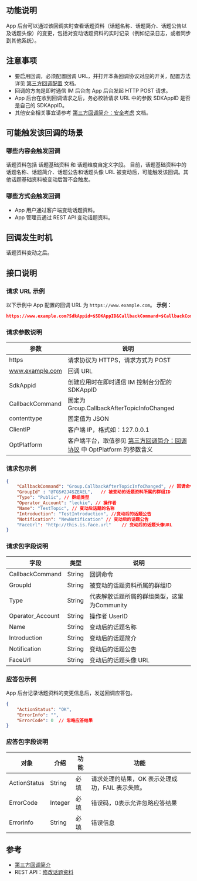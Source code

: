 ## 功能说明
App 后台可以通过该回调实时查看话题资料（话题名称、话题简介、话题公告以及话题头像）的变更，包括对变动话题资料的实时记录（例如记录日志，或者同步到其他系统）。

## 注意事项

- 要启用回调，必须配置回调 URL，并打开本条回调协议对应的开关，配置方法详见 [第三方回调配置](https://cloud.tencent.com/document/product/269/32431) 文档。
- 回调的方向是即时通信 IM 后台向 App 后台发起 HTTP POST 请求。
- App 后台在收到回调请求之后，务必校验请求 URL 中的参数 SDKAppID 是否是自己的 SDKAppID。
- 其他安全相关事宜请参考 [第三方回调简介：安全考虑](https://cloud.tencent.com/document/product/269/1522#.E5.AE.89.E5.85.A8.E8.80.83.E8.99.91) 文档。

## 可能触发该回调的场景

### 哪些内容会触发回调

话题资料包括 话题基础资料 和 话题维度自定义字段。
目前，话题基础资料中的话题名称、话题简介、话题公告和话题头像 URL 被变动后，可能触发该回调。其他话题基础资料被变动后暂不会触发。

### 哪些方式会触发回调

- App 用户通过客户端变动话题资料。
- App 管理员通过 REST API 变动话题资料。

## 回调发生时机

话题资料变动之后。

## 接口说明

### 请求 URL 示例

以下示例中 App 配置的回调 URL 为 `https://www.example.com`。
**示例：**

```json
https://www.example.com?SdkAppid=$SDKAppID&CallbackCommand=$CallbackCommand&contenttype=json&ClientIP=$ClientIP&OptPlatform=$OptPlatform
```

### 请求参数说明

| 参数 | 说明 |
| --- | --- |
| https | 请求协议为 HTTPS，请求方式为 POST |
| www.example.com | 回调 URL |
| SdkAppid | 创建应用时在即时通信 IM 控制台分配的 SDKAppID |
| CallbackCommand | 固定为 Group.CallbackAfterTopicInfoChanged |
| contenttype | 固定值为 JSON |
| ClientIP | 客户端 IP，格式如：127.0.0.1 |
| OptPlatform | 客户端平台，取值参见 [第三方回调简介：回调协议](https://cloud.tencent.com/document/product/269/1522#.E5.9B.9E.E8.B0.83.E5.8D.8F.E8.AE.AE) 中 OptPlatform 的参数含义 |

### 请求包示例

```json
{
    "CallbackCommand": "Group.CallbackAfterTopicInfoChanged", // 回调命令
    "GroupId" : "@TGS#2J4SZEAEL",	// 被变动的话题资料所属的群组ID
    "Type": "Public", // 群组类型
    "Operator_Account": "leckie", // 操作者
  	"Name":	"TestTopic", // 变动后话题的名称
  	"Introduction": "TestIntroduction", //变动后的话题公告
    "Notification": "NewNotification" // 变动后的话题公告
  	"FaceUrl": "http://this.is.face.url"	// 变动后的话题头像URL
}
```

### 请求包字段说明

| 字段 | 类型 | 说明 |
| --- | --- | --- |
| CallbackCommand | String | 回调命令 |
| GroupId | String | 被变动的话题资料所属的群组ID |
| Type | String | 代表解散话题所属的群组类型，这里为Community |
| Operator_Account | String | 操作者 UserID |
| Name | String | 变动后的话题名称 |
| Introduction | String | 变动后的话题简介 |
| Notification | String | 变动后的话题公告 |
| FaceUrl | String | 变动后的话题头像 URL |

### 应答包示例

App 后台记录话题资料的变更信息后，发送回调应答包。

```json
{
    "ActionStatus": "OK",
    "ErrorInfo": "",
    "ErrorCode": 0  // 忽略应答结果
}
```

### 应答包字段说明

| 对象 | 介绍 | 功能 | 功能 |
| --- | --- | --- | --- |
| ActionStatus | String | 必填 | 请求处理的结果，OK 表示处理成功，FAIL 表示失败。 |
| ErrorCode | Integer | 必填 | 错误码，0表示允许忽略应答结果 |
| ErrorInfo | String | 必填 | 错误信息 |

## 参考

- [第三方回调简介](https://cloud.tencent.com/document/product/269/1522)
- REST API：[修改话题资料](https://cloud.tencent.com/document/product/269/78205)

